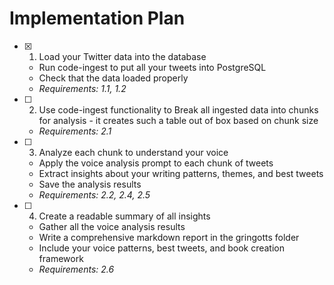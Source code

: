 # Implementation Plan

- [x] 1. Load your Twitter data into the database
  - Run code-ingest to put all your tweets into PostgreSQL
  - Check that the data loaded properly
  - _Requirements: 1.1, 1.2_

- [ ] 2. Use code-ingest functionality to Break all ingested data into chunks for analysis - it creates such a table out of box based on chunk size
  - _Requirements: 2.1_

- [ ] 3. Analyze each chunk to understand your voice
  - Apply the voice analysis prompt to each chunk of tweets
  - Extract insights about your writing patterns, themes, and best tweets
  - Save the analysis results
  - _Requirements: 2.2, 2.4, 2.5_

- [ ] 4. Create a readable summary of all insights
  - Gather all the voice analysis results
  - Write a comprehensive markdown report in the gringotts folder
  - Include your voice patterns, best tweets, and book creation framework
  - _Requirements: 2.6_